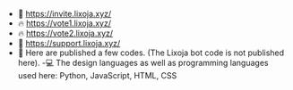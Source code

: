 - 🤖 https://invite.lixoja.xyz/
- 🔥 https://vote1.lixoja.xyz/
- 🔥 https://vote2.lixoja.xyz/
- 📛 https://support.lixoja.xyz/
- 🔮 Here are published a few codes. (The Lixoja bot code is not published here).
-💻 The design languages as well as programming languages used here: Python, JavaScript, HTML, CSS
